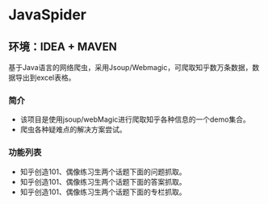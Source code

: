 # JavaSpider
## 环境：IDEA + MAVEN
基于Java语言的网络爬虫，采用Jsoup/Webmagic，可爬取知乎数万条数据，数据导出到excel表格。
### 简介
* 该项目是使用jsoup/webMagic进行爬取知乎各种信息的一个demo集合。
* 爬虫各种疑难点的解决方案尝试。
 

### 功能列表
* 知乎创造101、偶像练习生两个话题下面的问题抓取。
* 知乎创造101、偶像练习生两个话题下面的答案抓取。
* 知乎创造101、偶像练习生两个话题下面的专栏抓取。
 
